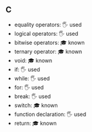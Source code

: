 ## C

- equality operators: 🖐️ used
- logical operators: 🖐️ used
- bitwise operators: 🎓 known
- ternary operator: 🎓 known
- void: 🎓 known
- if: 🖐️ used
- while: 🖐️ used
- for: 🖐️ used
- break: 🖐️ used
- switch: 🎓 known
- function declaration: 🖐️ used
- return: 🎓 known

